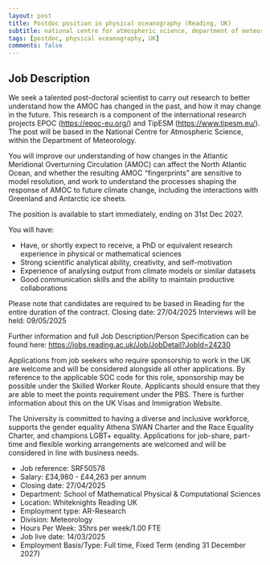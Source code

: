 ```yaml
---
layout: post
title: Postdoc position in physical oceanography (Reading, UK)
subtitle: national centre for atmospheric science, department of meteorology
tags: [postdoc, physical oceanography, UK]
comments: false
---
```

 

## Job Description

We seek a talented post-doctoral scientist to carry out research to better understand how the AMOC has changed in the past, and how it may change in the future. This research is a component of the international research projects EPOC (https://epoc-eu.org/) and TipESM (https://www.tipesm.eu/). The post will be based in the National Centre for Atmospheric Science, within the Department of Meteorology.

You will improve our understanding of how changes in the Atlantic Meridional Overturning Circulation (AMOC) can affect the North Atlantic Ocean, and whether the resulting AMOC “fingerprints” are sensitive to model resolution, and work to understand the processes shaping the response of AMOC to future climate change, including the interactions with Greenland and Antarctic ice sheets.

The position is available to start immediately, ending on 31st Dec 2027.

 

You will have:

* Have, or shortly expect to receive, a PhD or equivalent research experience in physical or mathematical sciences
* Strong scientific analytical ability, creativity, and self-motivation
* Experience of analysing output from climate models or similar datasets
* Good communication skills and the ability to maintain productive collaborations


Please note that candidates are required to be based in Reading for the entire duration of the contract.
Closing date: 27/04/2025
Interviews will be held: 09/05/2025

 

Further information and full Job Description/Person Specification can be found here: https://jobs.reading.ac.uk/Job/JobDetail?JobId=24230

Applications from job seekers who require sponsorship to work in the UK are welcome and will be considered alongside all other applications. By reference to the applicable SOC code for this role, sponsorship may be possible under the Skilled Worker Route. Applicants should ensure that they are able to meet the points requirement under the PBS. There is further information about this on the UK Visas and Immigration Website.

The University is committed to having a diverse and inclusive workforce, supports the gender equality Athena SWAN Charter and the Race Equality Charter, and champions LGBT+ equality. Applications for job-share, part-time and flexible working arrangements are welcomed and will be considered in line with business needs.

 


* Job reference: SRF50578
* Salary: £34,980 - £44,263 per annum
* Closing date: 27/04/2025
* Department: School of Mathematical Physical & Computational Sciences
* Location: Whiteknights Reading UK
* Employment type: AR-Research
* Division: Meteorology
* Hours Per Week: 35hrs per week/1.00 FTE
* Job live date: 14/03/2025
* Employment Basis/Type: Full time, Fixed Term (ending 31 December 2027)
